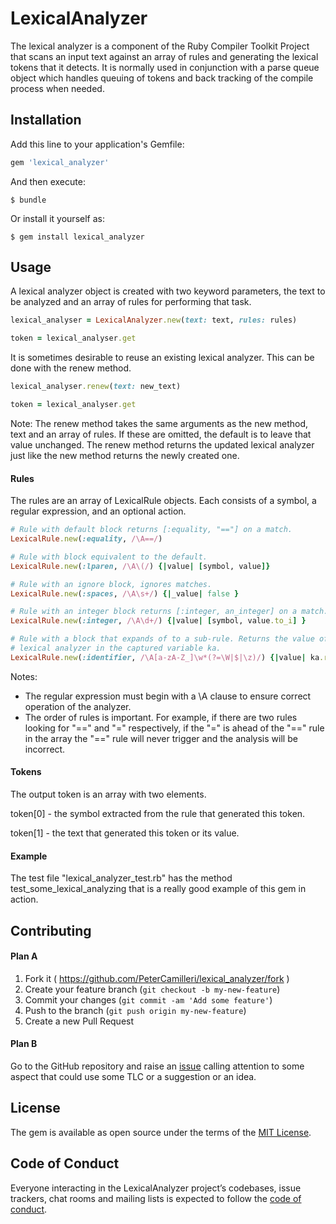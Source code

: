 # LexicalAnalyzer

The lexical analyzer is a component of the Ruby Compiler Toolkit Project that
scans an input text against an array of rules and generating the lexical
tokens that it detects. It is normally used in conjunction with a parse queue
object which handles queuing of tokens and back tracking of the compile process
when needed.

## Installation

Add this line to your application's Gemfile:

```ruby
gem 'lexical_analyzer'
```

And then execute:

    $ bundle

Or install it yourself as:

    $ gem install lexical_analyzer

## Usage

A lexical analyzer object is created with two keyword parameters, the text to
be analyzed and an array of rules for performing that task.

```ruby
lexical_analyser = LexicalAnalyzer.new(text: text, rules: rules)

token = lexical_analyser.get

```

It is sometimes desirable to reuse an existing lexical analyzer. This can be
done with the renew method.

```ruby
lexical_analyser.renew(text: new_text)

token = lexical_analyser.get

```

Note: The renew method takes the same arguments as the new method, text and an
array of rules. If these are omitted, the default is to leave that value
unchanged. The renew method returns the updated lexical analyzer just like the
new method returns the newly created one.

#### Rules

The rules are an array of LexicalRule objects. Each consists of a symbol, a
regular expression, and an optional action.

```ruby
# Rule with default block returns [:equality, "=="] on a match.
LexicalRule.new(:equality, /\A==/)

# Rule with block equivalent to the default.
LexicalRule.new(:lparen, /\A\(/) {|value| [symbol, value]}

# Rule with an ignore block, ignores matches.
LexicalRule.new(:spaces, /\A\s+/) {|_value| false }

# Rule with an integer block returns [:integer, an_integer] on a match.
LexicalRule.new(:integer, /\A\d+/) {|value| [symbol, value.to_i] }

# Rule with a block that expands of to a sub-rule. Returns the value of the
# lexical analyzer in the captured variable ka.
LexicalRule.new(:identifier, /\A[a-zA-Z_]\w*(?=\W|$|\z)/) {|value| ka.renew(text: value).get}
```

Notes:

* The regular expression must begin with a \A clause to ensure correct
operation of the analyzer.
* The order of rules is important. For example, if there are two rules
looking for "==" and "=" respectively, if the "=" is ahead of the "==" rule
in the array the "==" rule will never trigger and the analysis will be
incorrect.

#### Tokens

The output token is an array with two elements.

token[0] - the symbol extracted from the rule that generated this token.

token[1] - the text that generated this token or its value.


#### Example

The test file "lexical_analyzer_test.rb" has the method
test_some_lexical_analyzing that is a really good example of this gem in
action.

## Contributing

#### Plan A

1. Fork it ( https://github.com/PeterCamilleri/lexical_analyzer/fork )
2. Create your feature branch (`git checkout -b my-new-feature`)
3. Commit your changes (`git commit -am 'Add some feature'`)
4. Push to the branch (`git push origin my-new-feature`)
5. Create a new Pull Request

#### Plan B

Go to the GitHub repository and raise an
[issue](https://github.com/PeterCamilleri/lexical_analyzer/issues)
 calling attention to some
aspect that could use some TLC or a suggestion or an idea.

## License

The gem is available as open source under the terms of the
[MIT License](./LICENSE.txt).

## Code of Conduct

Everyone interacting in the LexicalAnalyzer project’s codebases, issue
trackers, chat rooms and mailing lists is expected to follow the
[code of conduct](./CODE_OF_CONDUCT.md).
